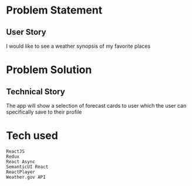 # Problem Statement
## User Story
I would like to see a weather synopsis of my favorite places

# Problem Solution
## Technical Story
The app will show a selection of forecast cards to user which the user can specifically save to their profile

# Tech used
```
ReactJS
Redux
React Async
SemanticUI React
ReactPlayer
Weather.gov API
```
